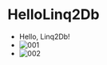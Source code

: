 # HelloLinq2Db
* Hello, Linq2Db!
* ![001](https://user-images.githubusercontent.com/23723575/118074907-8b3d5c80-b3e1-11eb-93f5-14f454c3f9d2.png)
* ![002](https://user-images.githubusercontent.com/23723575/118404496-bd7ee080-b6a5-11eb-93f7-9828cd7752d7.png)
